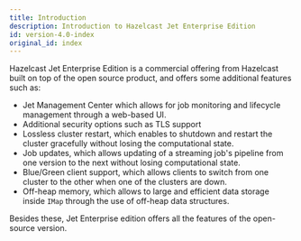 ```yaml
---
title: Introduction
description: Introduction to Hazelcast Jet Enterprise Edition
id: version-4.0-index
original_id: index
---
```


Hazelcast Jet Enterprise Edition is a commercial offering from Hazelcast
built on top of the open source product, and offers some additional
features such as:

* Jet Management Center which allows for job monitoring and lifecycle
  management through a web-based UI.
* Additional security options such as TLS support
* Lossless cluster restart, which enables to shutdown and restart the
  cluster gracefully without losing the computational state.
* Job updates, which allows updating of a streaming job's pipeline from
  one version to the next without losing computational state.
* Blue/Green client support, which allows clients to switch from one
  cluster to the other when one of the clusters are down.
* Off-heap memory, which allows to large and efficient data storage
  inside `IMap` through the use of off-heap data structures.

Besides these, Jet Enterprise edition offers all the features of the
open-source version.
